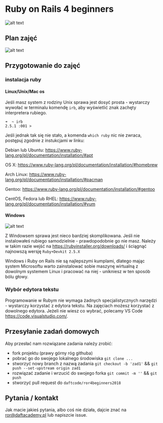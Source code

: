 # Ruby on Rails 4 beginners

![alt text](https://github.com/daftcode/ror4beginners2018/blob/master/logo.png)

## Plan zajęć

![alt text](https://github.com/daftcode/ror4beginners2018/blob/master/plan_zajec.png)

## Przygotowanie do zajęć

### instalacja ruby

#### Linux/Unix/Mac os

Jeśli masz system z rodziny Unix sprawa jest dosyć prosta - wystarczy wywołać w terminalu komendę `irb`, aby wyświetlić znak zachęty interpretera rubiego.

```
➜  ~ irb
2.5.1 :001 > 
```

Jeśli jednak tak się nie stało, a komenda `which ruby` nic nie zwraca, postępuj zgodnie z instukcjami w linku:

Debian lub Ubuntu:
https://www.ruby-lang.org/pl/documentation/installation/#apt

OS X:
https://www.ruby-lang.org/pl/documentation/installation/#homebrew

Arch Linux:
https://www.ruby-lang.org/pl/documentation/installation/#pacman

Gentoo:
https://www.ruby-lang.org/pl/documentation/installation/#gentoo

CentOS, Fedora lub RHEL:
https://www.ruby-lang.org/pl/documentation/installation/#yum

#### Windows

![alt text](https://i.gifer.com/1EAo.gif)

Z Windowsem sprawa jest nieco bardziej skomplikowana. Jeśli nie instalowałeś rubiego samodzielnie - prawdopodobnie go nie masz. Należy w takim razie wejść na https://rubyinstaller.org/downloads/ i ściągnąć najnowszą wersję `Ruby+Devkit 2.5.X`

Windows i Ruby on Rails nie są najlepszymi kumplami, dlatego mając system Microsoftu warto zainstalować sobie maszynę wirtualną z dowolnym systemem Linux i pracować na niej - unikniesz w ten sposób bólu głowy.

### Wybór edytora tekstu

Programowanie w Rubym nie wymaga żadnych specjalistycznych narzędzi - wystarczy korzystać z edytora tekstu. Na zajęciach możesz korzystać z dowolnego edytora. Jeżeli nie wiesz co wybrać, polecamy VS Code https://code.visualstudio.com/.

## Przesyłanie zadań domowych

Aby przesłać nam rozwiązane zadania należy zrobić:
  * fork projektu (prawy górny róg githuba)
  * pobrać go do swojego lokalnego środowiska `git clone ...`
  * stworzyć nowy branch z nazwą zadania `git checkout -b 'zad1'` && `git push --set-upstream origin zad1`
  * rozwiązać zadanie i wrzucić do swojego forka `git commit -m ''` && `git push`
  * stworzyć pull request do `daftcode/ror4beginners2018`

## Pytania / kontakt
Jak macie jakieś pytania, albo coś nie działa, dajcie znać na ror@daftacademy.pl lub napiszcie issue.
